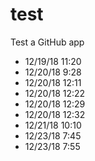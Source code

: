 # test

Test a GitHub app

* 12/19/18 11:20
* 12/20/18 9:28
* 12/20/18 12:11
* 12/20/18 12:22
* 12/20/18 12:29
* 12/20/18 12:32
* 12/21/18 10:10
* 12/23/18 7:45
* 12/23/18 7:55
